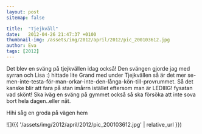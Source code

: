 ```yaml
---
layout: post
sitemap: false

title:  "Tjejkväll"
date:   2012-04-26 21:47:37 +0100
thumbnail-img: /assets/img/2012/april/2012/pic_200103612.jpg
author: Eva
tags: [2012]
---
```


Det blev en sväng på tjejkvällen idag också! Den svängen gjorde jag med syrran och Lisa :) hittade lite Grand med under Tjejkvällen så är det mer se- men-inte-testa-för-man-orkar-inte-den-långa-kön-till-provrummet. Så det kanske blir att fara på stan imårrn istället eftersom man är LEDIIIG! fysatan vad skönt! Ska iväg en sväng på gymmet också så ska försöka att inte sova bort hela dagen..eller nåt. 

Hihi såg en groda på vägen hem

![]({{ '/assets/img/2012/april/2012/pic_200103612.jpg'  | relative_url }})

